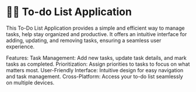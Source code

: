 # 📝✅ To-do List Application
This To-Do List Application provides a simple and efficient way to manage tasks, help stay organized and productive. It offers an intuitive interface for adding, updating, and removing tasks, ensuring a seamless user experience.

Features:
Task Management: Add new tasks, update task details, and mark tasks as completed.
Prioritization: Assign priorities to tasks to focus on what matters most.
User-Friendly Interface: Intuitive design for easy navigation and task management.
Cross-Platform: Access your to-do list seamlessly on multiple devices.

